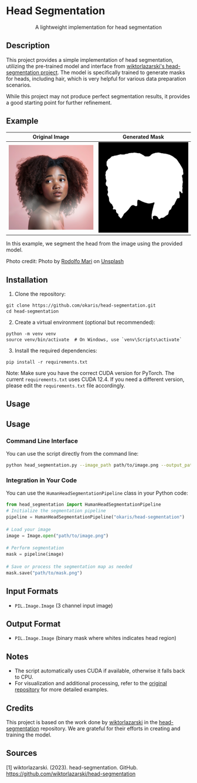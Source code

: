 # Head Segmentation

<div align="center">
A lightweight implementation for head segmentation<br>
</div>

## Description

This project provides a simple implementation of head segmentation, utilizing the pre-trained model and interface from [wiktorlazarski's head-segmentation project](https://github.com/wiktorlazarski/head-segmentation). The model is specifically trained to generate masks for heads, including hair, which is very helpful for various data preparation scenarios.

While this project may not produce perfect segmentation results, it provides a good starting point for further refinement. 

## Example

| Original Image | Generated Mask |
|----------------|----------------|
| ![Original](assets/demo.png) | ![Mask](assets/demo_mask.png) |

In this example, we segment the head from the image using the provided model.

Photo credit: Photo by <a href="https://unsplash.com/@dolfoto?utm_content=creditCopyText&utm_medium=referral&utm_source=unsplash">Rodolfo Mari</a> on <a href="https://unsplash.com/photos/red-radio-flyer-trike-on-brown-dried-leaves-2sNnC0zDOBQ?utm_content=creditCopyText&utm_medium=referral&utm_source=unsplash">Unsplash</a>

## Installation
1. Clone the repository:
```
git clone https://github.com/okaris/head-segmentation.git
cd head-segmentation
```

2. Create a virtual environment (optional but recommended):
```
python -m venv venv
source venv/bin/activate  # On Windows, use `venv\Scripts\activate`
```

3. Install the required dependencies:
```
pip install -r requirements.txt
```

Note: Make sure you have the correct CUDA version for PyTorch. The current `requirements.txt` uses CUDA 12.4. If you need a different version, please edit the `requirements.txt` file accordingly.

## Usage

## Usage

### Command Line Interface

You can use the script directly from the command line:

```bash
python head_segmentation.py --image_path path/to/image.png --output_path path/to/mask.png
```

### Integration in Your Code

You can use the `HumanHeadSegmentationPipeline` class in your Python code:

```python
from head_segmentation import HumanHeadSegmentationPipeline
# Initialize the segmentation pipeline
pipeline = HumanHeadSegmentationPipeline("okaris/head-segmentation")

# Load your image
image = Image.open("path/to/image.png")

# Perform segmentation
mask = pipeline(image)

# Save or process the segmentation map as needed
mask.save("path/to/mask.png")
```

## Input Formats

- `PIL.Image.Image` (3 channel input image)

## Output Format

- `PIL.Image.Image` (binary mask where whites indicates head region)

## Notes

- The script automatically uses CUDA if available, otherwise it falls back to CPU.
- For visualization and additional processing, refer to the [original repository](https://github.com/wiktorlazarski/head-segmentation) for more detailed examples.

## Credits

This project is based on the work done by [wiktorlazarski](https://github.com/wiktorlazarski) in the [head-segmentation](https://github.com/wiktorlazarski/head-segmentation) repository. We are grateful for their efforts in creating and training the model.

## Sources

[1] wiktorlazarski. (2023). head-segmentation. GitHub. https://github.com/wiktorlazarski/head-segmentation  
